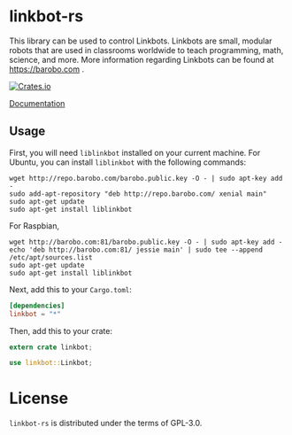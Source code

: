 # linkbot-rs

This library can be used to control Linkbots. Linkbots are small, modular
robots that are used in classrooms worldwide to teach programming, math,
science, and more. More information regarding Linkbots can be found
at https://barobo.com .

[![Crates.io](https://img.shields.io/crates/v/linkbot.svg)](https://crates.io/crates/linkbot)

[Documentation](https://docs.rs/linkbot)

## Usage

First, you will need `liblinkbot` installed on your current machine. For
Ubuntu, you can install `liblinkbot` with the following commands:

```text
wget http://repo.barobo.com/barobo.public.key -O - | sudo apt-key add -
sudo add-apt-repository "deb http://repo.barobo.com/ xenial main"
sudo apt-get update
sudo apt-get install liblinkbot
```

For Raspbian,
```text
wget http://barobo.com:81/barobo.public.key -O - | sudo apt-key add -
echo 'deb http://barobo.com:81/ jessie main' | sudo tee --append /etc/apt/sources.list
sudo apt-get update
sudo apt-get install liblinkbot
```

Next, add this to your `Cargo.toml`:
```toml
[dependencies]
linkbot = "*"
```

Then, add this to your crate:
```rust
extern crate linkbot;

use linkbot::Linkbot;
```

# License
`linkbot-rs` is distributed under the terms of GPL-3.0.

